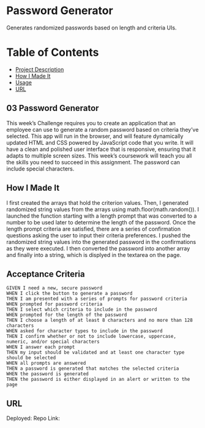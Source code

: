 # Password Generator
Generates randomized passwords based on length and criteria UIs.

# Table of Contents
* [Project Description](#desc)
* [How I Made It](#process)
* [Usage](#usage)
* [URL](#URL)

<a name= "desc"></a>
## 03 Password Generator

This week’s Challenge requires you to create an application that an employee can use to generate a random password based on criteria they’ve selected. This app will run in the browser, and will feature dynamically updated HTML and CSS powered by JavaScript code that you write. It will have a clean and polished user interface that is responsive, ensuring that it adapts to multiple screen sizes. This week’s coursework will teach you all the skills you need to succeed in this assignment.
The password can include special characters.

<a name="process"> </a>
## How I Made It

I first created the arrays that hold the criterion values. Then, I generated randomized string values from the arrays using math.floor(math.random()). I launched the function starting with a length prompt that was converted to a number to be used later to determine the length of the password. Once the length prompt criteria are satisfied, there are a series of confirmation questions asking the user to input their criteria preferences. I pushed the randomized string values into the generated password in the confirmations as they were executed. I then converted the password into another array and finally into a string, which is displyed in the textarea on the page. 


<a name= "usage"></a>
## Acceptance Criteria

```
GIVEN I need a new, secure password
WHEN I click the button to generate a password
THEN I am presented with a series of prompts for password criteria
WHEN prompted for password criteria
THEN I select which criteria to include in the password
WHEN prompted for the length of the password
THEN I choose a length of at least 8 characters and no more than 128 characters
WHEN asked for character types to include in the password
THEN I confirm whether or not to include lowercase, uppercase, numeric, and/or special characters
WHEN I answer each prompt
THEN my input should be validated and at least one character type should be selected
WHEN all prompts are answered
THEN a password is generated that matches the selected criteria
WHEN the password is generated
THEN the password is either displayed in an alert or written to the page

```
<a name= "URL"></a>
## URL
Deployed:
Repo Link:

